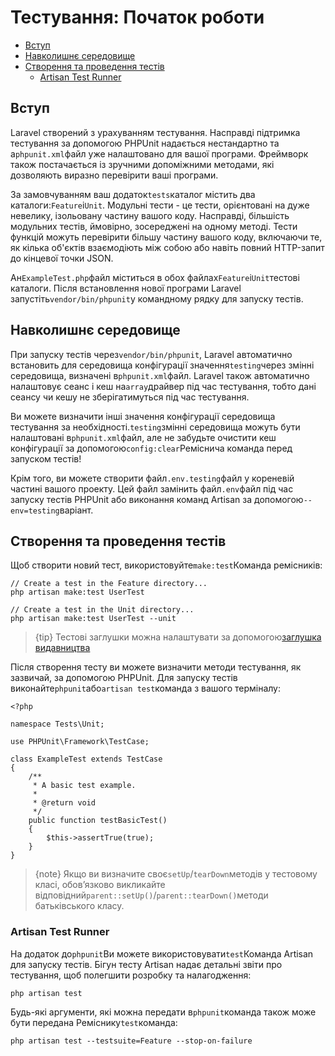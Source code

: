 # Тестування: Початок роботи

-   [Вступ](#introduction)
-   [Навколишнє середовище](#environment)
-   [Створення та проведення тестів](#creating-and-running-tests)
    -   [Artisan Test Runner](#artisan-test-runner)

<a name="introduction"></a>

## Вступ

Laravel створений з урахуванням тестування. Насправді підтримка тестування за допомогою PHPUnit надається нестандартно та a`phpunit.xml`файл уже налаштовано для вашої програми. Фреймворк також постачається із зручними допоміжними методами, які дозволяють виразно перевірити ваші програми.

За замовчуванням ваш додаток`tests`каталог містить два каталоги:`Feature`і`Unit`. Модульні тести - це тести, орієнтовані на дуже невелику, ізольовану частину вашого коду. Насправді, більшість модульних тестів, ймовірно, зосереджені на одному методі. Тести функцій можуть перевірити більшу частину вашого коду, включаючи те, як кілька об'єктів взаємодіють між собою або навіть повний HTTP-запит до кінцевої точки JSON.

Ан`ExampleTest.php`файл міститься в обох файлах`Feature`і`Unit`тестові каталоги. Після встановлення нової програми Laravel запустіть`vendor/bin/phpunit`у командному рядку для запуску тестів.

<a name="environment"></a>

## Навколишнє середовище

При запуску тестів через`vendor/bin/phpunit`, Laravel автоматично встановить для середовища конфігурації значення`testing`через змінні середовища, визначені в`phpunit.xml`файл. Laravel також автоматично налаштовує сеанс і кеш на`array`драйвер під час тестування, тобто дані сеансу чи кешу не зберігатимуться під час тестування.

Ви можете визначити інші значення конфігурації середовища тестування за необхідності.`testing`змінні середовища можуть бути налаштовані в`phpunit.xml`файл, але не забудьте очистити кеш конфігурації за допомогою`config:clear`Реміснича команда перед запуском тестів!

Крім того, ви можете створити файл`.env.testing`файл у кореневій частині вашого проекту. Цей файл замінить файл`.env`файл під час запуску тестів PHPUnit або виконання команд Artisan за допомогою`--env=testing`варіант.

<a name="creating-and-running-tests"></a>

## Створення та проведення тестів

Щоб створити новий тест, використовуйте`make:test`Команда ремісників:

    // Create a test in the Feature directory...
    php artisan make:test UserTest

    // Create a test in the Unit directory...
    php artisan make:test UserTest --unit

> {tip} Тестові заглушки можна налаштувати за допомогою[заглушка видавництва](/docs/{{version}}/artisan#stub-customization)

Після створення тесту ви можете визначити методи тестування, як зазвичай, за допомогою PHPUnit. Для запуску тестів виконайте`phpunit`або`artisan test`команда з вашого терміналу:

    <?php

    namespace Tests\Unit;

    use PHPUnit\Framework\TestCase;

    class ExampleTest extends TestCase
    {
        /**
         * A basic test example.
         *
         * @return void
         */
        public function testBasicTest()
        {
            $this->assertTrue(true);
        }
    }

> {note} Якщо ви визначите своє`setUp`/`tearDown`методів у тестовому класі, обов’язково викликайте відповідний`parent::setUp()`/`parent::tearDown()`методи батьківського класу.

<a name="artisan-test-runner"></a>

### Artisan Test Runner

На додаток до`phpunit`Ви можете використовувати`test`Команда Artisan для запуску тестів. Бігун тесту Artisan надає детальні звіти про тестування, щоб полегшити розробку та налагодження:

    php artisan test

Будь-які аргументи, які можна передати в`phpunit`команда також може бути передана Реміснику`test`команда:

    php artisan test --testsuite=Feature --stop-on-failure
